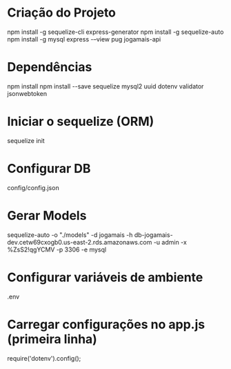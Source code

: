 # Criação do Projeto
npm install -g sequelize-cli express-generator
npm install -g sequelize-auto
npm install -g mysql
express -–view pug jogamais-api

# Dependências
npm install
npm install --save sequelize mysql2 uuid dotenv validator jsonwebtoken

# Iniciar o sequelize (ORM)
sequelize init

# Configurar DB
config/config.json

# Gerar Models
sequelize-auto -o "./models" -d jogamais -h db-jogamais-dev.cetw69cxogb0.us-east-2.rds.amazonaws.com -u admin -x %ZsS2!qgYCMV -p 3306 -e mysql

# Configurar variáveis de ambiente 
.env

# Carregar configurações no app.js (primeira linha)
require('dotenv').config();